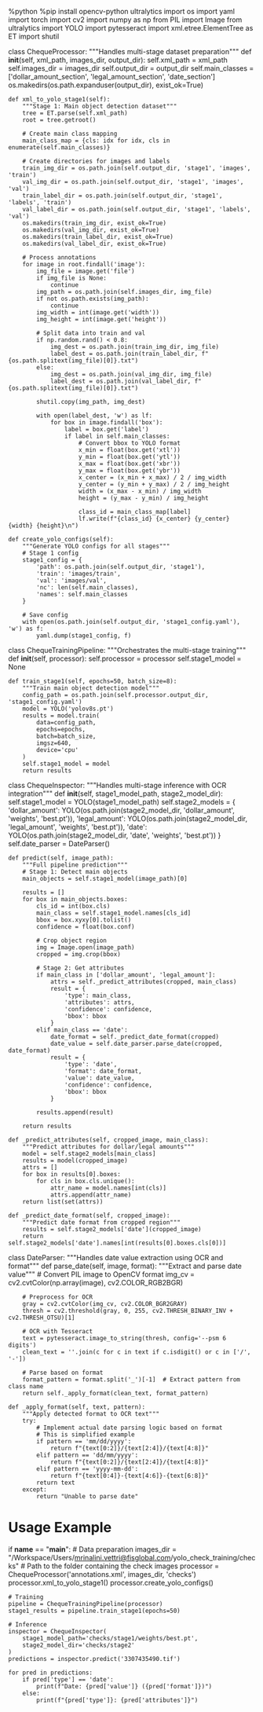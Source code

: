 %python
%pip install opencv-python ultralytics
import os
import yaml
import torch
import cv2
import numpy as np
from PIL import Image
from ultralytics import YOLO
import pytesseract
import xml.etree.ElementTree as ET
import shutil

class ChequeProcessor:
    """Handles multi-stage dataset preparation"""
    def __init__(self, xml_path, images_dir, output_dir):
        self.xml_path = xml_path
        self.images_dir = images_dir
        self.output_dir = output_dir
        self.main_classes = ['dollar_amount_section', 'legal_amount_section', 'date_section']
        os.makedirs(os.path.expanduser(output_dir), exist_ok=True)

    def xml_to_yolo_stage1(self):
        """Stage 1: Main object detection dataset"""
        tree = ET.parse(self.xml_path)
        root = tree.getroot()

        # Create main class mapping
        main_class_map = {cls: idx for idx, cls in enumerate(self.main_classes)}
        
        # Create directories for images and labels
        train_img_dir = os.path.join(self.output_dir, 'stage1', 'images', 'train')
        val_img_dir = os.path.join(self.output_dir, 'stage1', 'images', 'val')
        train_label_dir = os.path.join(self.output_dir, 'stage1', 'labels', 'train')
        val_label_dir = os.path.join(self.output_dir, 'stage1', 'labels', 'val')
        os.makedirs(train_img_dir, exist_ok=True)
        os.makedirs(val_img_dir, exist_ok=True)
        os.makedirs(train_label_dir, exist_ok=True)
        os.makedirs(val_label_dir, exist_ok=True)

        # Process annotations
        for image in root.findall('image'):
            img_file = image.get('file')
            if img_file is None:
                continue
            img_path = os.path.join(self.images_dir, img_file)
            if not os.path.exists(img_path):
                continue
            img_width = int(image.get('width'))
            img_height = int(image.get('height'))
            
            # Split data into train and val
            if np.random.rand() < 0.8:
                img_dest = os.path.join(train_img_dir, img_file)
                label_dest = os.path.join(train_label_dir, f"{os.path.splitext(img_file)[0]}.txt")
            else:
                img_dest = os.path.join(val_img_dir, img_file)
                label_dest = os.path.join(val_label_dir, f"{os.path.splitext(img_file)[0]}.txt")
            
            shutil.copy(img_path, img_dest)
            
            with open(label_dest, 'w') as lf:
                for box in image.findall('box'):
                    label = box.get('label')
                    if label in self.main_classes:
                        # Convert bbox to YOLO format
                        x_min = float(box.get('xtl'))
                        y_min = float(box.get('ytl'))
                        x_max = float(box.get('xbr'))
                        y_max = float(box.get('ybr'))
                        x_center = (x_min + x_max) / 2 / img_width
                        y_center = (y_min + y_max) / 2 / img_height
                        width = (x_max - x_min) / img_width
                        height = (y_max - y_min) / img_height
                        
                        class_id = main_class_map[label]
                        lf.write(f"{class_id} {x_center} {y_center} {width} {height}\n")

    def create_yolo_configs(self):
        """Generate YOLO configs for all stages"""
        # Stage 1 config
        stage1_config = {
            'path': os.path.join(self.output_dir, 'stage1'),
            'train': 'images/train',
            'val': 'images/val',
            'nc': len(self.main_classes),
            'names': self.main_classes
        }
        
        # Save config
        with open(os.path.join(self.output_dir, 'stage1_config.yaml'), 'w') as f:
            yaml.dump(stage1_config, f)

class ChequeTrainingPipeline:
    """Orchestrates the multi-stage training"""
    def __init__(self, processor):
        self.processor = processor
        self.stage1_model = None

    def train_stage1(self, epochs=50, batch_size=8):
        """Train main object detection model"""
        config_path = os.path.join(self.processor.output_dir, 'stage1_config.yaml')
        model = YOLO('yolov8s.pt')
        results = model.train(
            data=config_path,
            epochs=epochs,
            batch=batch_size,
            imgsz=640,
            device='cpu'
        )
        self.stage1_model = model
        return results

class ChequeInspector:
    """Handles multi-stage inference with OCR integration"""
    def __init__(self, stage1_model_path, stage2_model_dir):
        self.stage1_model = YOLO(stage1_model_path)
        self.stage2_models = {
            'dollar_amount': YOLO(os.path.join(stage2_model_dir, 'dollar_amount', 'weights', 'best.pt')),
            'legal_amount': YOLO(os.path.join(stage2_model_dir, 'legal_amount', 'weights', 'best.pt')),
            'date': YOLO(os.path.join(stage2_model_dir, 'date', 'weights', 'best.pt'))
        }
        self.date_parser = DateParser()

    def predict(self, image_path):
        """Full pipeline prediction"""
        # Stage 1: Detect main objects
        main_objects = self.stage1_model(image_path)[0]
        
        results = []
        for box in main_objects.boxes:
            cls_id = int(box.cls)
            main_class = self.stage1_model.names[cls_id]
            bbox = box.xyxy[0].tolist()
            confidence = float(box.conf)
            
            # Crop object region
            img = Image.open(image_path)
            cropped = img.crop(bbox)
            
            # Stage 2: Get attributes
            if main_class in ['dollar_amount', 'legal_amount']:
                attrs = self._predict_attributes(cropped, main_class)
                result = {
                    'type': main_class,
                    'attributes': attrs,
                    'confidence': confidence,
                    'bbox': bbox
                }
            elif main_class == 'date':
                date_format = self._predict_date_format(cropped)
                date_value = self.date_parser.parse_date(cropped, date_format)
                result = {
                    'type': 'date',
                    'format': date_format,
                    'value': date_value,
                    'confidence': confidence,
                    'bbox': bbox
                }
            
            results.append(result)
        
        return results

    def _predict_attributes(self, cropped_image, main_class):
        """Predict attributes for dollar/legal amounts"""
        model = self.stage2_models[main_class]
        results = model(cropped_image)
        attrs = []
        for box in results[0].boxes:
            for cls in box.cls.unique():
                attr_name = model.names[int(cls)]
                attrs.append(attr_name)
        return list(set(attrs))

    def _predict_date_format(self, cropped_image):
        """Predict date format from cropped region"""
        results = self.stage2_models['date'](cropped_image)
        return self.stage2_models['date'].names[int(results[0].boxes.cls[0])]

class DateParser:
    """Handles date value extraction using OCR and format"""
    def parse_date(self, image, format):
        """Extract and parse date value"""
        # Convert PIL image to OpenCV format
        img_cv = cv2.cvtColor(np.array(image), cv2.COLOR_RGB2BGR)
        
        # Preprocess for OCR
        gray = cv2.cvtColor(img_cv, cv2.COLOR_BGR2GRAY)
        thresh = cv2.threshold(gray, 0, 255, cv2.THRESH_BINARY_INV + cv2.THRESH_OTSU)[1]
        
        # OCR with Tesseract
        text = pytesseract.image_to_string(thresh, config='--psm 6 digits')
        clean_text = ''.join(c for c in text if c.isdigit() or c in ['/', '-'])
        
        # Parse based on format
        format_pattern = format.split('_')[-1]  # Extract pattern from class name
        return self._apply_format(clean_text, format_pattern)

    def _apply_format(self, text, pattern):
        """Apply detected format to OCR text"""
        try:
            # Implement actual date parsing logic based on format
            # This is simplified example
            if pattern == 'mm/dd/yyyy':
                return f"{text[0:2]}/{text[2:4]}/{text[4:8]}"
            elif pattern == 'dd/mm/yyyy':
                return f"{text[0:2]}/{text[2:4]}/{text[4:8]}"
            elif pattern == 'yyyy-mm-dd':
                return f"{text[0:4]}-{text[4:6]}-{text[6:8]}"
            return text
        except:
            return "Unable to parse date"

# Usage Example
if __name__ == "__main__":
    # Data preparation
    images_dir = "/Workspace/Users/mrinalini.vettri@fisglobal.com/yolo_check_training/checks"  # Path to the folder containing the check images
    processor = ChequeProcessor('annotations.xml', images_dir, 'checks')
    processor.xml_to_yolo_stage1()
    processor.create_yolo_configs()

    # Training
    pipeline = ChequeTrainingPipeline(processor)
    stage1_results = pipeline.train_stage1(epochs=50)

    # Inference
    inspector = ChequeInspector(
        stage1_model_path='checks/stage1/weights/best.pt',
        stage2_model_dir='checks/stage2'
    )
    predictions = inspector.predict('3307435490.tif')
    
    for pred in predictions:
        if pred['type'] == 'date':
            print(f"Date: {pred['value']} ({pred['format']})")
        else:
            print(f"{pred['type']}: {pred['attributes']}")
